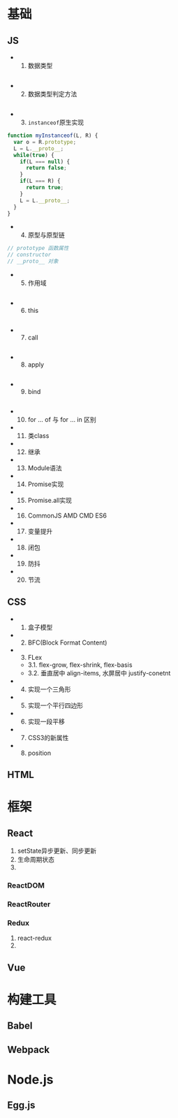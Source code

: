 # 基础
## JS
- 1. 数据类型
```javascript
```
- 2. 数据类型判定方法
```javascript
```

- 3. `instanceof`原生实现
```javascript
function myInstanceof(L, R) {
  var o = R.prototype;
  L = L.__proto__;
  while(true) {
    if(L === null) {
      return false;
    }
    if(L === R) {
      return true;
    }
    L = L.__proto__;
  }
}
```

- 4. 原型与原型链
```javascript
// prototype 函数属性
// constructor 
// __proto__ 对象

```

- 5. 作用域
```javascript

```

- 6. this
```javascript

```

- 7. call
```javascript

```

- 8. apply
```javascript

```

- 9. bind
```javascript
```

- 10. for ... of 与 for ... in 区别
- 11. 类class
- 12. 继承
- 13. Module语法
- 14. Promise实现
- 15. Promise.all实现
- 16. CommonJS AMD CMD ES6
- 17. 变量提升
- 18. 闭包
- 19. 防抖
- 20. 节流

## CSS
- 1. 盒子模型
- 2. BFC(Block Format Content)
- 3. FLex
  - 3.1. flex-grow, flex-shrink, flex-basis
  - 3.2. 垂直居中 align-items, 水屏居中 justify-conetnt
- 4. 实现一个三角形
- 5. 实现一个平行四边形
- 6. 实现一段平移
- 7. CSS3的新属性
- 8. position

## HTML

# 框架
## React
1. setState异步更新、同步更新
2. 生命周期状态
3. 
### ReactDOM
### ReactRouter
### Redux
1. react-redux
2. 
## Vue

# 构建工具
## Babel
## Webpack

# Node.js
## Egg.js
